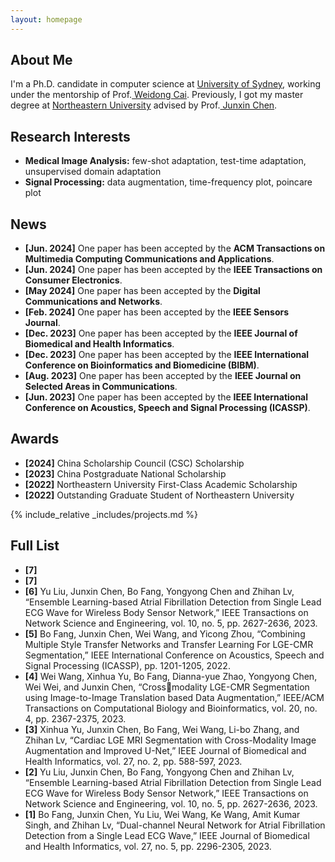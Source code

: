 ```yaml
---
layout: homepage
---
```


## About Me

I'm a Ph.D. candidate in computer science at <a href="https://www.sydney.edu.au/" target="_blank"> University of Sydney</a>,
working under the mentorship of Prof.<a href="https://weidong-tom-cai.github.io/" target="_blank"> Weidong Cai</a>. Previously, I got my master degree at <a href="https://www.neu.edu.cn/" target="_blank"> Northeastern University</a> advised by Prof.<a href="https://scholar.google.com/citations?user=Mn-xNAIAAAAJ&hl" target="_blank"> Junxin Chen</a>.


## Research Interests
- **Medical Image Analysis:** few-shot adaptation, test-time adaptation, unsupervised domain adaptation
- **Signal Processing:** data augmentation, time-frequency plot, poincare plot


## News

- **[Jun. 2024]** One paper has been accepted by the **ACM Transactions on Multimedia Computing Communications and Applications**. 
- **[Jun. 2024]** One paper has been accepted by the **IEEE Transactions on Consumer Electronics**.
- **[May 2024]** One paper has been accepted by the **Digital Communications and Networks**.
- **[Feb. 2024]** One paper has been accepted by the **IEEE Sensors Journal**.
- **[Dec. 2023]** One paper has been accepted by the **IEEE Journal of Biomedical and Health Informatics**.
- **[Dec. 2023]** One paper has been accepted by the **IEEE International Conference on Bioinformatics and Biomedicine (BIBM)**.
- **[Aug. 2023]** One paper has been accepted by the **IEEE Journal on Selected Areas in Communications**.
- **[Jun. 2023]** One paper has been accepted by the **IEEE International Conference on Acoustics, Speech and Signal Processing (ICASSP)**.


## Awards
- **[2024]** China Scholarship Council (CSC) Scholarship
- **[2023]** China Postgraduate National Scholarship
- **[2022]** Northeastern University First-Class Academic Scholarship
- **[2022]** Outstanding Graduate Student of Northeastern University


<!-- {% include_relative _includes/publications.md %} -->

{% include_relative _includes/projects.md %}

## Full List
- **[7]**
- **[7]**
- **[6]** Yu Liu, Junxin Chen, Bo Fang, Yongyong Chen and Zhihan Lv, “Ensemble Learning-based Atrial Fibrillation Detection from Single Lead ECG Wave for Wireless Body Sensor Network,” IEEE Transactions on Network Science and Engineering, vol. 10, no. 5, pp. 2627-2636, 2023.
- **[5]** Bo Fang, Junxin Chen, Wei Wang, and Yicong Zhou, “Combining Multiple Style Transfer Networks and Transfer Learning For LGE-CMR Segmentation,” IEEE International Conference on Acoustics, Speech and Signal Processing (ICASSP), pp. 1201-1205, 2022.
- **[4]** Wei Wang, Xinhua Yu, Bo Fang, Dianna-yue Zhao, Yongyong Chen, Wei Wei, and Junxin Chen, “Crossmodality LGE-CMR Segmentation using Image-to-Image Translation based Data Augmentation,” IEEE/ACM Transactions on Computational Biology and Bioinformatics, vol. 20, no. 4, pp. 2367-2375, 2023.
- **[3]** Xinhua Yu, Junxin Chen, Bo Fang, Wei Wang, Li-bo Zhang, and Zhihan Lv, “Cardiac LGE MRI Segmentation with Cross-Modality Image Augmentation and Improved U-Net,” IEEE Journal of Biomedical and Health Informatics, vol. 27, no. 2, pp. 588-597, 2023.
- **[2]** Yu Liu, Junxin Chen, Bo Fang, Yongyong Chen and Zhihan Lv, “Ensemble Learning-based Atrial Fibrillation Detection from Single Lead ECG Wave for Wireless Body Sensor Network,” IEEE Transactions on Network Science and Engineering, vol. 10, no. 5, pp. 2627-2636, 2023.
- **[1]** Bo Fang, Junxin Chen, Yu Liu, Wei Wang, Ke Wang, Amit Kumar Singh, and Zhihan Lv, “Dual-channel Neural Network for Atrial Fibrillation Detection from a Single Lead ECG Wave,” IEEE Journal of Biomedical and Health Informatics, vol. 27, no. 5, pp. 2296-2305, 2023.







